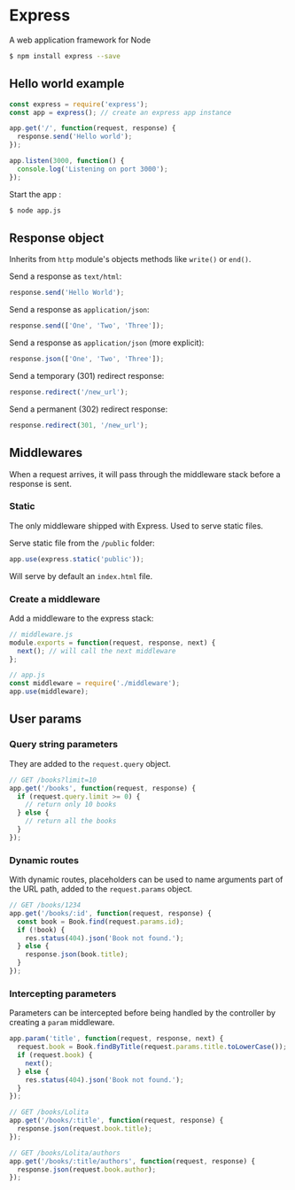 # Express

A web application framework for Node

```sh
$ npm install express --save
```

## Hello world example

```js
const express = require('express');
const app = express(); // create an express app instance

app.get('/', function(request, response) {
  response.send('Hello world');
});

app.listen(3000, function() {
  console.log('Listening on port 3000');
});
```

Start the app :

```sh
$ node app.js
```

## Response object

Inherits from `http` module's objects methods like `write()` or `end()`.

Send a response as `text/html`:

```js
response.send('Hello World');
```

Send a response as `application/json`:

```js
response.send(['One', 'Two', 'Three']);
```

Send a response as `application/json` (more explicit):

```js
response.json(['One', 'Two', 'Three']);
```

Send a temporary (301) redirect response:

```js
response.redirect('/new_url');
```

Send a permanent (302) redirect response:

```js
response.redirect(301, '/new_url');
```


## Middlewares

When a request arrives, it will pass through the middleware stack before a response is sent.


### Static

The only middleware shipped with Express. Used to serve static files.

Serve static file from the `/public` folder:

```js
app.use(express.static('public'));
```

Will serve by default an `index.html` file.


### Create a middleware

Add a middleware to the express stack:

```js
// middleware.js
module.exports = function(request, response, next) {
  next(); // will call the next middleware
};

// app.js
const middleware = require('./middleware');
app.use(middleware);
```


## User params

### Query string parameters

They are added to the `request.query` object.

```javascript
// GET /books?limit=10
app.get('/books', function(request, response) {
  if (request.query.limit >= 0) {
    // return only 10 books
  } else {
    // return all the books
  }
});
```

### Dynamic routes

With dynamic routes, placeholders can be used to name arguments part
of the URL path, added to the `request.params` object.

```javascript
// GET /books/1234
app.get('/books/:id', function(request, response) {
  const book = Book.find(request.params.id);
  if (!book) {
    res.status(404).json('Book not found.');
  } else {
    response.json(book.title);       
  }
});
```


### Intercepting parameters

Parameters can be intercepted before being handled by the controller by
creating a `param` middleware.

```javascript
app.param('title', function(request, response, next) {
  request.book = Book.findByTitle(request.params.title.toLowerCase());
  if (request.book) {
    next();    
  } else {
    res.status(404).json('Book not found.');
  }
});

// GET /books/Lolita
app.get('/books/:title', function(request, response) {
  response.json(request.book.title);       
});

// GET /books/Lolita/authors
app.get('/books/:title/authors', function(request, response) {
  response.json(request.book.author);
});

```
